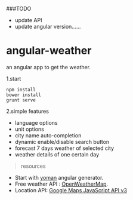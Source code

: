 ###TODO
- update API
- update angular version……

angular-weather
===============

an angular app to get the weather.

1.start
```
npm install
bower install
grunt serve
```

2.simple features

- language options
- unit options
- city name auto-completion
- dynamic enable/disable search button
- forecast 7 days weather of selected city
- weather details of one certain day

>resources

- Start with [yoman](https://github.com/yeoman/yo) angular generator.
- Free weather API : [OpenWeatherMap](http://openweathermap.org/api ).
- Location API: [Google Maps JavaScript API v3](https://developers.google.com/maps/)
